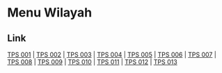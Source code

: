 # Menu Wilayah

## Link

[TPS 001](https://github.com/gigit-pemilu/pemilu-2024-15-jambi/tree/main/pilpres/hitung-suara/sub/15-jambi/sub/06-tanjung-jabung-barat/sub/06-tebing-tinggi/sub/2006-teluk-pengkah/sub/001-tps)
 | 
[TPS 002](https://github.com/gigit-pemilu/pemilu-2024-15-jambi/tree/main/pilpres/hitung-suara/sub/15-jambi/sub/06-tanjung-jabung-barat/sub/06-tebing-tinggi/sub/2006-teluk-pengkah/sub/002-tps)
 | 
[TPS 003](https://github.com/gigit-pemilu/pemilu-2024-15-jambi/tree/main/pilpres/hitung-suara/sub/15-jambi/sub/06-tanjung-jabung-barat/sub/06-tebing-tinggi/sub/2006-teluk-pengkah/sub/003-tps)
 | 
[TPS 004](https://github.com/gigit-pemilu/pemilu-2024-15-jambi/tree/main/pilpres/hitung-suara/sub/15-jambi/sub/06-tanjung-jabung-barat/sub/06-tebing-tinggi/sub/2006-teluk-pengkah/sub/004-tps)
 | 
[TPS 005](https://github.com/gigit-pemilu/pemilu-2024-15-jambi/tree/main/pilpres/hitung-suara/sub/15-jambi/sub/06-tanjung-jabung-barat/sub/06-tebing-tinggi/sub/2006-teluk-pengkah/sub/005-tps)
 | 
[TPS 006](https://github.com/gigit-pemilu/pemilu-2024-15-jambi/tree/main/pilpres/hitung-suara/sub/15-jambi/sub/06-tanjung-jabung-barat/sub/06-tebing-tinggi/sub/2006-teluk-pengkah/sub/006-tps)
 | 
[TPS 007](https://github.com/gigit-pemilu/pemilu-2024-15-jambi/tree/main/pilpres/hitung-suara/sub/15-jambi/sub/06-tanjung-jabung-barat/sub/06-tebing-tinggi/sub/2006-teluk-pengkah/sub/007-tps)
 | 
[TPS 008](https://github.com/gigit-pemilu/pemilu-2024-15-jambi/tree/main/pilpres/hitung-suara/sub/15-jambi/sub/06-tanjung-jabung-barat/sub/06-tebing-tinggi/sub/2006-teluk-pengkah/sub/008-tps)
 | 
[TPS 009](https://github.com/gigit-pemilu/pemilu-2024-15-jambi/tree/main/pilpres/hitung-suara/sub/15-jambi/sub/06-tanjung-jabung-barat/sub/06-tebing-tinggi/sub/2006-teluk-pengkah/sub/009-tps)
 | 
[TPS 010](https://github.com/gigit-pemilu/pemilu-2024-15-jambi/tree/main/pilpres/hitung-suara/sub/15-jambi/sub/06-tanjung-jabung-barat/sub/06-tebing-tinggi/sub/2006-teluk-pengkah/sub/010-tps)
 | 
[TPS 011](https://github.com/gigit-pemilu/pemilu-2024-15-jambi/tree/main/pilpres/hitung-suara/sub/15-jambi/sub/06-tanjung-jabung-barat/sub/06-tebing-tinggi/sub/2006-teluk-pengkah/sub/011-tps)
 | 
[TPS 012](https://github.com/gigit-pemilu/pemilu-2024-15-jambi/tree/main/pilpres/hitung-suara/sub/15-jambi/sub/06-tanjung-jabung-barat/sub/06-tebing-tinggi/sub/2006-teluk-pengkah/sub/012-tps)
 | 
[TPS 013](https://github.com/gigit-pemilu/pemilu-2024-15-jambi/tree/main/pilpres/hitung-suara/sub/15-jambi/sub/06-tanjung-jabung-barat/sub/06-tebing-tinggi/sub/2006-teluk-pengkah/sub/013-tps)

